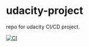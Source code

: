 # udacity-project
repo for udacity CI/CD project.

[![CI](https://github.com/heckofagator/udacity-project/actions/workflows/main.yml/badge.svg)](https://github.com/heckofagator/udacity-project/actions/workflows/main.yml)
